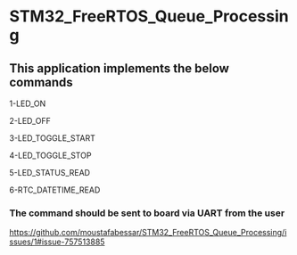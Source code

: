 # STM32_FreeRTOS_Queue_Processing

## This application implements the below commands

1-LED_ON

2-LED_OFF

3-LED_TOGGLE_START

4-LED_TOGGLE_STOP

5-LED_STATUS_READ

6-RTC_DATETIME_READ


### The command should be sent to board via UART from the user
https://github.com/moustafabessar/STM32_FreeRTOS_Queue_Processing/issues/1#issue-757513885
